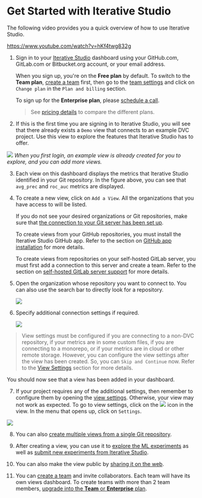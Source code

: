 # Get Started with Iterative Studio

The following video provides you a quick overview of how to use Iterative
Studio.

https://www.youtube.com/watch?v=hKf4twg832g

1. Sign in to your [Iterative Studio](https://studio.iterative.ai/) dashboard
   using your GitHub.com, GitLab.com or Bitbucket.org account, or your email
   address.

   <admon>

   When you sign up, you're on the **Free plan** by default. To switch to the
   **Team plan**, [create a team] first, then go to the [team settings] and
   click on `Change plan` in the `Plan and billing` section.

   To sign up for the **Enterprise plan**, please [schedule a call].

   > See [pricing details] to compare the different plans.

   [create a team]: /doc/studio/user-guide/teams
   [team settings]: /doc/studio/user-guide/teams#settings
   [schedule a call]: https://calendly.com/gtm-2/studio-introduction
   [pricing details]: https://studio.iterative.ai/pricing

   </admon>

2. If this is the first time you are signing in to Iterative Studio, you will
   see that there already exists a `Demo` view that connects to an example DVC
   project. Use this view to explore the features that Iterative Studio has to
   offer.

![](https://static.iterative.ai/img/studio/login_home.png) _When you first
login, an example view is already created for you to explore, and you can add
more views._

3. Each view on this dashboard displays the metrics that Iterative Studio
   identified in your Git repository. In the figure above, you can see that
   `avg_prec` and `roc_auc` metrics are displayed.

4. To create a new view, click on `Add a View`. All the organizations that you
   have access to will be listed.

    <admon type="info">

   If you do not see your desired organizations or Git repositories, make sure
   that
   [the connection to your Git server has been set up](/doc/studio/user-guide/account-management#git-integrations).

   To create views from your GitHub repositories, you must install the Iterative
   Studio GitHub app. Refer to the section on
   [GitHub app installation](/doc/studio/user-guide/install-github-app) for more
   details.

   To create views from repositories on your self-hosted GitLab server, you must
   first add a connection to this server and create a team. Refer to the section
   on
   [self-hosted GitLab server support](/doc/studio/user-guide/install-github-app)
   for more details.

    </admon>

5. Open the organization whose repository you want to connect to. You can also
   use the search bar to directly look for a repository.

   ![](https://static.iterative.ai/img/studio/select_repo.png)

6. Specify additional connection settings if required.

   ![](https://static.iterative.ai/img/studio/view_settings.png)

> View settings must be configured if you are connecting to a non-DVC
> repository, if your metrics are in some custom files, if you are connecting to
> a monorepo, or if your metrics are in cloud or other remote storage. However,
> you can configure the view settings after the view has been created. So, you
> can `Skip and Continue` now. Refer to the [View Settings] section for more
> details.
>
> [view settings]: /doc/studio/user-guide/views/view-settings

You should now see that a view has been added in your dashboard.

7. If your project requires any of the additional settings, then remember to
   configure them by opening the [view settings]. Otherwise, your view may not
   work as expected. To go to view settings, click on the
   ![](https://static.iterative.ai/img/studio/view_open_settings_icon.png) icon
   in the view. In the menu that opens up, click on `Settings`.

![](https://static.iterative.ai/img/studio/view_open_settings.png)

8. You can also
   [create multiple views from a single Git repository](/doc/studio/user-guide/views/create-view#create-multiple-views-from-a-single-git-repository).

9. After creating a view, you can use it to
   [explore the ML experiments](/doc/studio/user-guide/explore-experiments) as
   well as
   [submit new experiments from Iterative Studio](/doc/studio/user-guide/run-experiments).

10. You can also make the view public by
    [sharing it on the web](/doc/studio/user-guide/views/share-view).

11. You can [create a team] and invite collaborators. Each team will have its
    own views dashboard. To create teams with more than 2 team members,
    [upgrade into the **Team** or **Enterprise** plan](/doc/studio/user-guide/change-team-plan-and-size).
